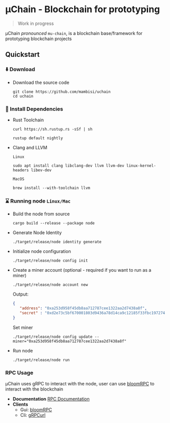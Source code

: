 # µChain - Blockchain for prototyping
> Work in progress

µChain _pronounced_ `mu-chain`, is a blockchain base/framework for prototyping blockchain projects
## Quickstart

### ⬇️ Download

* Download the source code
    ```shell
   git clone https://github.com/mambisi/uchain
    cd uchain
    ```
   
### 🧰 Install Dependencies
* Rust Toolchain
    ```shell
    curl https://sh.rustup.rs -sSf | sh
    ```
    ```shell
    rustup default nightly
    ```
* Clang and LLVM

    `Linux`
    ```shell
    sudo apt install clang libclang-dev llvm llvm-dev linux-kernel-headers libev-dev
    ```
    `MacOS`
    ```shell
    brew install --with-toolchain llvm
    ```
### ⌛️ Running node `Linux/Mac`
* Build the node from source
    ```shell
    cargo build --release --package node
    ```
* Generate Node Identity
    ```shell
    ./target/release/node identity generate
    ```
* Initialize node configuration
    ```shell
    ./target/release/node config init
    ```
* Create a miner account (optional - required if you want to run as a miner)
    ```shell
    ./target/release/node account new
    ```
    Output:
    ```json
    {
       "address": "0xa253d958f45db8aa712787cee1322aa2d7438a8f",
       "secret" : "0xd2e73c5bf670001803d9436a78d14ca9c12185f33fbc197274a104d817a088ab"
    }
    ```
   Set miner
    ```shell
    ./target/release/node config update --miner="0xa253d958f45db8aa712787cee1322aa2d7438a8f"
    ```
* Run node
    ```shell
    ./target/release/node run
    ```

### RPC Usage
µChain uses gRPC to interact with the node, user can use [bloomRPC](https://github.com/bloomrpc/bloomrpc.git) to interact with the blockchain
* **Documentation**
[RPC Documentation](/docs/rpc.md)
* **Clients**
  * Gui: [bloomRPC](https://github.com/bloomrpc/bloomrpc.git)
  * Cli: [gRPCurl](https://github.com/fullstorydev/grpcurl)
